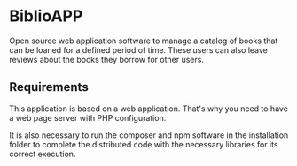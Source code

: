 # BiblioAPP
Open source web application software to manage a catalog of books that can be loaned for a defined period of time.
These users can also leave reviews about the books they borrow for other users.

## Requirements
This application is based on a web application. That's why you need to have a web page server with PHP configuration.

It is also necessary to run the composer and npm software in the installation folder to complete the distributed code 
with the necessary libraries for its correct execution.
